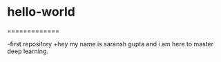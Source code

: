 # hello-world
=============


-first repository
+hey my name is saransh gupta and i am here to master deep learning.
